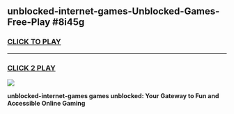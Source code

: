 
## unblocked-internet-games-Unblocked-Games-Free-Play #8i45g
<h3>
<a href="https://us.freeplayer.one?title=unblocked-internet-games&ref=9M">CLICK TO PLAY</a></h3>
<hr>

<h3>
<a href="https://us.freeplayer.one?title=unblocked-internet-games&ref=9M">CLICK 2 PLAY</a>
  
</h3>

<a href="https://us.freeplayer.one?title=unblocked-internet-games&ref=9M"><img src="https://clearcache.store/games.png"></a>


**unblocked-internet-games games unblocked: Your Gateway to Fun and Accessible Online Gaming**
